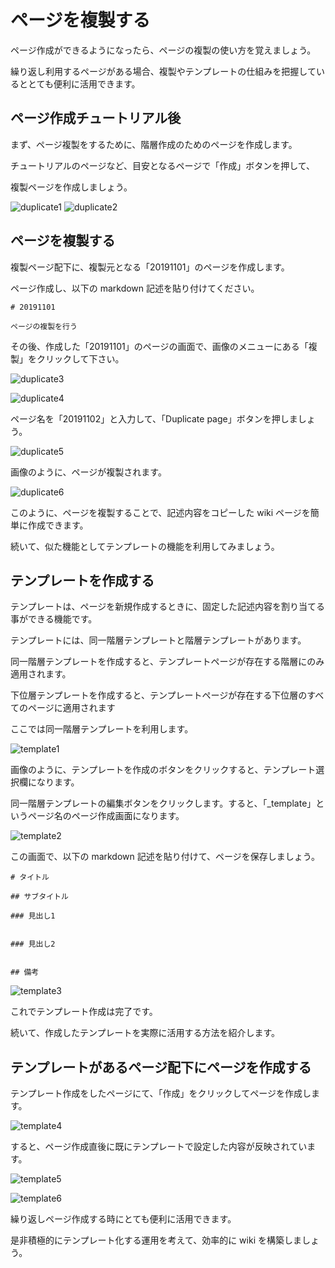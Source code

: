 # ページを複製する

ページ作成ができるようになったら、ページの複製の使い方を覚えましょう。

繰り返し利用するページがある場合、複製やテンプレートの仕組みを把握しているととても便利に活用できます。

## ページ作成チュートリアル後

まず、ページ複製をするために、階層作成のためのページを作成します。

チュートリアルのページなど、目安となるページで「作成」ボタンを押して、

複製ページを作成しましょう。

![duplicate1](./images/duplicate1.png)
![duplicate2](./images/duplicate2.png)

## ページを複製する

複製ページ配下に、複製元となる「20191101」のページを作成します。

ページ作成し、以下の markdown 記述を貼り付けてください。

```
# 20191101

ページの複製を行う
```

その後、作成した「20191101」のページの画面で、画像のメニューにある「複製」をクリックして下さい。

![duplicate3](./images/duplicate3.png)

![duplicate4](./images/duplicate4.png)

ページ名を「20191102」と入力して、「Duplicate page」ボタンを押しましょう。

![duplicate5](./images/duplicate5.png)

画像のように、ページが複製されます。

![duplicate6](./images/duplicate6.png)

このように、ページを複製することで、記述内容をコピーした wiki ページを簡単に作成できます。

続いて、似た機能としてテンプレートの機能を利用してみましょう。



## テンプレートを作成する

テンプレートは、ページを新規作成するときに、固定した記述内容を割り当てる事ができる機能です。

テンプレートには、同一階層テンプレートと階層テンプレートがあります。

同一階層テンプレートを作成すると、テンプレートページが存在する階層にのみ適用されます。

下位層テンプレートを作成すると、テンプレートページが存在する下位層のすべてのページに適用されます

ここでは同一階層テンプレートを利用します。

![template1](./images/template1.png)

画像のように、テンプレートを作成のボタンをクリックすると、テンプレート選択欄になります。

同一階層テンプレートの編集ボタンをクリックします。すると、「_template」というページ名のページ作成画面になります。

![template2](./images/template2.png)

この画面で、以下の markdown 記述を貼り付けて、ページを保存しましょう。


```
# タイトル

## サブタイトル

### 見出し1


### 見出し2


## 備考
```

![template3](./images/template3.png)

これでテンプレート作成は完了です。

続いて、作成したテンプレートを実際に活用する方法を紹介します。

## テンプレートがあるページ配下にページを作成する

テンプレート作成をしたページにて、「作成」をクリックしてページを作成します。

![template4](./images/template4.png)

すると、ページ作成直後に既にテンプレートで設定した内容が反映されています。

![template5](./images/template5.png)

![template6](./images/template6.png)

繰り返しページ作成する時にとても便利に活用できます。

是非積極的にテンプレート化する運用を考えて、効率的に wiki を構築しましょう。
